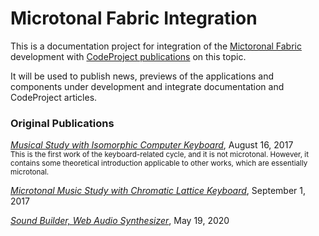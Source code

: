 # Microtonal Fabric Integration

This is a documentation project for integration of the [Mictoronal Fabric](https://github.com/SAKryukov/microtonal-fabric) development with [CodeProject publications](https://www.codeproject.com/Members/SAKryukov) on this topic.

It will be used to publish news, previews of the applications and components under development and integrate documentation and CodeProject articles.

### Original Publications

_[Musical Study with Isomorphic Computer Keyboard](https://www.codeproject.com/Articles/1201737/Musical-Study-with-Isomorphic-Computer-Keyboard)_, August 16, 2017<br/><small>This is the first work of the keyboard-related cycle, and it is not microtonal. However, it contains some theoretical introduction applicable to other works, which are essentially microtonal.</small>

_[Microtonal Music Study with Chromatic Lattice Keyboard](https://www.codeproject.com/Articles/1204180/Microtonal-Music-Study-Chromatic-Lattice-Keyboard)_, September 1, 2017

_[Sound Builder, Web Audio Synthesizer](https://www.codeproject.com/Articles/5268512/Sound-Builder)_, May 19, 2020

